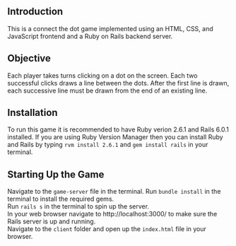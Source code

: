 ## Introduction

This is a connect the dot game implemented using an HTML, CSS, and JavaScript frontend and a Ruby on Rails backend server.

## Objective

Each player takes turns clicking on a dot on the screen. Each two successful clicks draws a line between the dots. After the
first line is drawn, each successive line must be drawn from the end of an existing line.

## Installation

To run this game it is recommended to have Ruby verion 2.6.1 and Rails 6.0.1 installed. If you are using Ruby Version Manager then you can install Ruby and Rails by typing `rvm install 2.6.1` and `gem install rails` in your terminal.

## Starting Up the Game

Navigate to the `game-server` file in the terminal.
Run `bundle install` in the terminal to install the required gems.\
Run `rails s` in the terminal to spin up the server.\
In your web browser navigate to http://localhost:3000/ to make sure the Rails server is up and running.\
Navigate to the `client` folder and open up the `index.html` file in your browser.